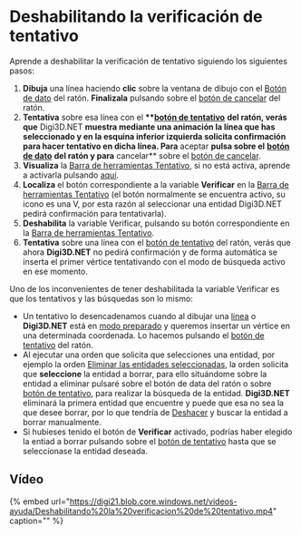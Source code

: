 # Deshabilitando la verificación de tentativo

Aprende a deshabilitar la verificación de tentativo siguiendo los siguientes pasos:

1. **Dibuja** una línea haciendo **clic** sobre la ventana de dibujo con el [Botón de dato](deshabilitando-verificacion-tentativo.md) del ratón. **Finalizala** pulsando sobre el [botón de cancelar](deshabilitando-verificacion-tentativo.md) del ratón.
2. **Tentativa** sobre esa línea con el **\*\***[**botón de tentativo**](deshabilitando-verificacion-tentativo.md) **del ratón, verás que** Digi3D.NET **muestra mediante una animación la línea que has seleccionado y en la esquina inferior izquierda solicita confirmación para hacer tentativo en dicha línea. Para** aceptar **pulsa sobre el** [**botón de dato**](deshabilitando-verificacion-tentativo.md) **del ratón y para** cancelar\*\* sobre el [botón de cancelar](deshabilitando-verificacion-tentativo.md).
3. **Visualiza** la [Barra de herramientas Tentativo](https://github.com/digi21/docs/tree/7fc627c885c16fb88afc7cc05a6df2a2f4a54563/digi3d-net/primeros-pasos/comenzando-a-utilizar-digi3d.net/comenzando-con-la-ventana-de-dibujo/BarraDeHerramientasTentativo.html), si no está activa, aprende a activarla pulsando [aquí](https://github.com/digi21/docs/tree/7fc627c885c16fb88afc7cc05a6df2a2f4a54563/digi3d-net/primeros-pasos/comenzando-a-utilizar-digi3d.net/comenzando-con-la-ventana-de-dibujo/PresentacionDeBarrasHerramientasBasicas.html).
4. **Localiza** el botón correspondiente a la variable **Verificar** en la [Barra de herramientas Tentativo](https://github.com/digi21/docs/tree/7fc627c885c16fb88afc7cc05a6df2a2f4a54563/digi3d-net/primeros-pasos/comenzando-a-utilizar-digi3d.net/comenzando-con-la-ventana-de-dibujo/BarraDeHerramientasTentativo.html) \(el botón normalmente se encuentra activo, su icono es una V, por esta razón al seleccionar una entidad Digi3D.NET pedirá confirmación para tentativarla\).
5. **Deshabilita** la variable Verificar, pulsando su botón correspondiente en la [Barra de herramientas Tentativo](https://github.com/digi21/docs/tree/7fc627c885c16fb88afc7cc05a6df2a2f4a54563/digi3d-net/primeros-pasos/comenzando-a-utilizar-digi3d.net/comenzando-con-la-ventana-de-dibujo/BarraDeHerramientasTentativo.html).
6. **Tentativa** sobre una línea con el [botón de tentativo](deshabilitando-verificacion-tentativo.md) del ratón, verás que ahora **Digi3D.NET** no pedirá confirmación y de forma automática se inserta el primer vértice tentativando con el modo de búsqueda activo en ese momento.

Uno de los inconvenientes de tener deshabilitada la variable Verificar es que los tentativos y las búsquedas son lo mismo:

* Un tentativo lo desencadenamos cuando al dibujar una [línea](https://github.com/digi21/docs/tree/7fc627c885c16fb88afc7cc05a6df2a2f4a54563/digi3d-net/primeros-pasos/comenzando-a-utilizar-digi3d.net/comenzando-con-la-ventana-de-dibujo/LINEA.html) o **Digi3D.NET** está en [modo preparado](deshabilitando-verificacion-tentativo.md) y queremos insertar un vértice en una determinada coordenada. Lo hacemos pulsando el [botón de tentativo](deshabilitando-verificacion-tentativo.md) del ratón.
* Al ejecutar una orden que solicita que selecciones una entidad, por ejemplo la orden [Eliminar las entidades seleccionadas](https://github.com/digi21/docs/tree/7fc627c885c16fb88afc7cc05a6df2a2f4a54563/digi3d-net/primeros-pasos/comenzando-a-utilizar-digi3d.net/comenzando-con-la-ventana-de-dibujo/BORRA_E.html), la orden solicita que **seleccione** la entidad a borrar, para ello situándome sobre la entidad a eliminar pulsaré sobre el botón de data del ratón o sobre [botón de tentativo](deshabilitando-verificacion-tentativo.md), para realizar la búsqueda de la entidad. **Digi3D.NET** eliminará la primera entidad que encuentre y puede que esa no sea la que desee borrar, por lo que tendría de [Deshacer](https://github.com/digi21/docs/tree/7fc627c885c16fb88afc7cc05a6df2a2f4a54563/digi3d-net/primeros-pasos/comenzando-a-utilizar-digi3d.net/comenzando-con-la-ventana-de-dibujo/UNDO.html) y buscar la entidad a borrar manualmente.
* Si hubieses tenido el botón de **Verificar** activado, podrías haber elegido la entiad a borrar pulsando sobre el [botón de tentativo](deshabilitando-verificacion-tentativo.md) hasta que se seleccionase la entidad deseada.

## Vídeo

{% embed url="https://digi21.blob.core.windows.net/videos-ayuda/Deshabilitando%20la%20verificacion%20de%20tentativo.mp4" caption="" %}

